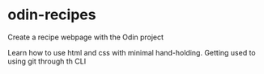 # odin-recipes
Create a recipe webpage with the Odin project

Learn how to use html and css with minimal hand-holding. Getting used to using git through th CLI